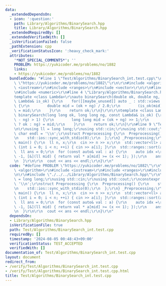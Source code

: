 ```yaml
---
data:
  _extendedDependsOn:
  - icon: ':question:'
    path: Library/Algorithms/BinarySearch.hpp
    title: Library/Algorithms/BinarySearch.hpp
  _extendedRequiredBy: []
  _extendedVerifiedWith: []
  _isVerificationFailed: false
  _pathExtension: cpp
  _verificationStatusIcon: ':heavy_check_mark:'
  attributes:
    '*NOT_SPECIAL_COMMENTS*': ''
    PROBLEM: https://yukicoder.me/problems/no/1882
    links:
    - https://yukicoder.me/problems/no/1882
  bundledCode: "#line 1 \"Test/Algorithms/BinarySearch_int.test.cpp\"\n#define PROBLEM\
    \ \"https://yukicoder.me/problems/no/1882\"\r\n\r\n#include <algorithm>\r\n#include\
    \ <iostream>\r\n#include <ranges>\r\n#include <vector>\r\n\r\n#line 2 \"Library/Algorithms/BinarySearch.hpp\"\
    \n#include <numeric>\r\n#line 4 \"Library/Algorithms/BinarySearch.hpp\"\n\r\n\
    template <class Lambda>\r\nauto binarySearch(double ok, double ng, int rep, const\
    \ Lambda& is_ok) {\r\n    for([[maybe_unused]] auto _ : std::views::iota(0, rep))\
    \ {\r\n        double mid = (ok + ng) / 2.0;\r\n        (is_ok(mid) ? ok : ng)\
    \ = mid;\r\n    }\r\n    return ok;\r\n}\r\n\r\ntemplate <class Lambda>\r\nauto\
    \ binarySearch(long long ok, long long ng, const Lambda& is_ok) {\r\n    while(std::abs(ok\
    \ - ng) > 1) {\r\n        long long mid = (ok + ng) >> 1;\r\n        (is_ok(mid)\
    \ ? ok : ng) = mid;\r\n    }\r\n    return ok;\r\n}\r\n#line 9 \"Test/Algorithms/BinarySearch_int.test.cpp\"\
    \n\r\nusing ll = long long;\r\nusing std::cin;\r\nusing std::cout;\r\nconstexpr\
    \ char endl = '\\n';\r\nstruct Preprocessing {\r\n  Preprocessing() {\r\n    std::cin.tie(0);\r\
    \n    std::ios::sync_with_stdio(0);\r\n  };\r\n} _Preprocessing;\r\n\r\nsigned\
    \ main() {\r\n  ll n, x;\r\n  cin >> n >> x;\r\n  std::vector<ll> a(n);\r\n  for\
    \ (int i = 0; i < n; ++i) { cin >> a[i]; }\r\n  std::ranges::sort(a);\r\n\r\n\
    \  ll ans = 0;\r\n  for (const auto& val : a) {\r\n    auto idx =\r\n        binarySearch(n,\
    \ -1, [&](ll mid) { return val * a[mid] >= (x << 1); });\r\n    ans += n - idx;\r\
    \n  }\r\n\r\n  cout << ans << endl;\r\n}\r\n"
  code: "#define PROBLEM \"https://yukicoder.me/problems/no/1882\"\r\n\r\n#include\
    \ <algorithm>\r\n#include <iostream>\r\n#include <ranges>\r\n#include <vector>\r\
    \n\r\n#include \"./../../Library/Algorithms/BinarySearch.hpp\"\r\n\r\nusing ll\
    \ = long long;\r\nusing std::cin;\r\nusing std::cout;\r\nconstexpr char endl =\
    \ '\\n';\r\nstruct Preprocessing {\r\n  Preprocessing() {\r\n    std::cin.tie(0);\r\
    \n    std::ios::sync_with_stdio(0);\r\n  };\r\n} _Preprocessing;\r\n\r\nsigned\
    \ main() {\r\n  ll n, x;\r\n  cin >> n >> x;\r\n  std::vector<ll> a(n);\r\n  for\
    \ (int i = 0; i < n; ++i) { cin >> a[i]; }\r\n  std::ranges::sort(a);\r\n\r\n\
    \  ll ans = 0;\r\n  for (const auto& val : a) {\r\n    auto idx =\r\n        binarySearch(n,\
    \ -1, [&](ll mid) { return val * a[mid] >= (x << 1); });\r\n    ans += n - idx;\r\
    \n  }\r\n\r\n  cout << ans << endl;\r\n}\r\n"
  dependsOn:
  - Library/Algorithms/BinarySearch.hpp
  isVerificationFile: true
  path: Test/Algorithms/BinarySearch_int.test.cpp
  requiredBy: []
  timestamp: '2024-08-05 00:48:43+09:00'
  verificationStatus: TEST_ACCEPTED
  verifiedWith: []
documentation_of: Test/Algorithms/BinarySearch_int.test.cpp
layout: document
redirect_from:
- /verify/Test/Algorithms/BinarySearch_int.test.cpp
- /verify/Test/Algorithms/BinarySearch_int.test.cpp.html
title: Test/Algorithms/BinarySearch_int.test.cpp
---
```

